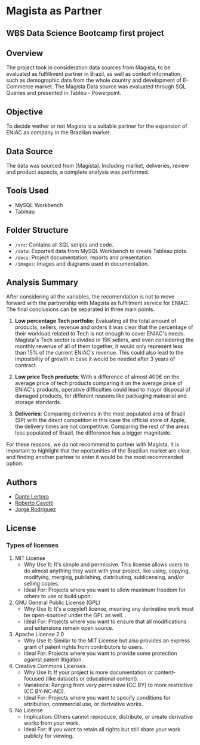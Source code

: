 # Magista as Partner
## WBS Data Science Bootcamp first project

## Overview
The project took in consideration data sources from Magista, to be evaluated as fulfillment partner in Brazil, as well as context information, such as demographic data from the whole country and development of E-Commerce market. The Magista Data source was evaluated through SQL Queries and presented in Tableu - Powerpoint.

## Objective
To decide wether or not Magista is a suitable partner for the expansion of ENIAC as company in the Brazilian market. 

## Data Source

The data was sourced from [Magista]. Including market, deliveries, review and product aspects, a complete analysis was performed.

## Tools Used

- MySQL Workbench
- Tableau

## Folder Structure

- `/src`: Contains all SQL scripts and code.
- `/data`: Exported data from MySQL Workbench to create Tableau plots.
- `/docs`: Project documentation, reports and presentation.
- `/images`: Images and diagrams used in documentation.

## Analysis Summary

After considering all the variables, the recomendation is not to move forward with the partnership with Magista as fulfillment service for ENIAC. The final conclusions can be separated in three main points.

1. **Low percentage Tech portfolio**: Evaluating all the total amount of products, sellers, revenue and orders it was clear that the percentage of their workload related to Tech is not enough to cover ENIAC's needs. Magista's Tech sector is divided in 15K sellers, and even considering the monthly revenue of all of them together, it would only represent less than 15% of the current ENIAC's revenue. This could also lead to the imposibility of growth in case it would be needed after 3 years of contract.

2. **Low price Tech products**: With a difference of almost 400€ on the average price of tech products comparing it on the average price of ENIAC's products, operative difficulties could lead to mayor disposal of damaged products, for different reasons like packaging matearial and storage standards.

3. **Deliveries**: Comparing deliveries in the most populated area of Brazil (SP) with the direct competiton in this case the official store of Apple, the delivery times are not competitive. Comparing the rest of the areas less populated of Brazil, the difference has a bigger magnitude.

For these reasons, we do not recommend to partner with Magista. It is important to highlight that the oportunities of the Brazilian market are clear, and finding another partner to enter it would be the most recommended option.

## Authors

- [Dante Lertora](https://github.com/Dantelertora)
- [Roberto Cavotti](https://github.com/RobertoCavotti)
- [Jorge Rodriguez](https://github.com/DrJorgeRodriguez)
  
## License

### Types of licenses

1. MIT License
   - Why Use It: It's simple and permissive. This license allows users to do almost anything they want with your project, like using, copying, modifying, merging, publishing, distributing, sublicensing, and/or selling copies.
   - Ideal For: Projects where you want to allow maximum freedom for others to use or build upon.
2. GNU General Public License (GPL)
   - Why Use It: It's a copyleft license, meaning any derivative work must be open-sourced under the GPL as well.
   - Ideal For: Projects where you want to ensure that all modifications and extensions remain open source.
3. Apache License 2.0
   - Why Use It: Similar to the MIT License but also provides an express grant of patent rights from contributors to users.
   - Ideal For: Projects where you want to provide some protection against patent litigation.
4. Creative Commons Licenses
   - Why Use It: If your project is more documentation or content-focused (like datasets or educational content).
   - Variations: Ranging from very permissive (CC BY) to more restrictive (CC BY-NC-ND).
   - Ideal For: Projects where you want to specify conditions for attribution, commercial use, or derivative works.
5. No License
   - Implication: Others cannot reproduce, distribute, or create derivative works from your work.
   - Ideal For: If you want to retain all rights but still share your work publicly for viewing.
